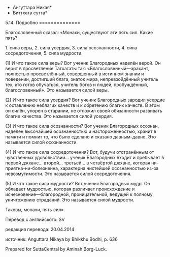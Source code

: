 * Ангуттара Никая*
* Виттхата сутта*

5\.14\. Подробно
\=\=\=\=\=\=\=\=\=\=\=\=\=\=

Благословенный сказал: «Монахи, существуют эти пять сил\. Какие пять?

1\. сила веры,
2\. сила усердия,
3\. сила осознанности,
4\. сила сосредоточения,
5\. сила мудрости\.

\(1\) И что такое сила веры? Вот ученик Благородных наделён верой\. Он верит в просветление Татхагаты так: «Благословенный—арахант, полностью просветлённый, совершенный в истинном знании и поведении, достигший блага, знаток мира, непревзойдённый учитель тех, кто готов обучаться, учитель богов и людей, пробуждённый, благословенный»\. Это называется силой веры\.

\(2\) И что такое сила усердия? Вот ученик Благородных зародил усердие к оставлению неблагих качеств и к обретению благих качеств\. В этом он силён, упорен в старании, не отложил своей обязанности развивать благие качества\. Это называется силой усердия\.

\(3\) И что такое сила осознанности? Вот ученик Благородных осознан, наделён высочайшей осознанностью и настороженностью, хранит в памяти и помнит то, что было сделано и сказано давным\-давно\. Это называется силой осознанности\.

\(4\) И что такое сила сосредоточения? Вот, будучи отстранённым от чувственных удовольствий… ученик Благородных входит и пребывает в первой джхане… второй… третьей… в четвёртой джхане, которая ни\-приятна\-ни\-болезненна, характерна чистейшей осознанностью из\-за невозмутимости\. Это называется силой сосредоточения\.

\(5\) И что такое сила мудрости? Вот ученик Благородных мудр\. Он обладает мудростью, которая различает происхождение и исчезновение—благородной, проницательной, ведущей к полному уничтожению страданий\. Это называется силой мудрости\.

Таковы, монахи, пять сил»\.

Перевод с английского: SV

редакция перевода: 20\.04\.2014

источник: Anguttara Nikaya by Bhikkhu Bodhi, p\. 636

Prepared for SuttaCentral by Aminah Borg\-Luck\.